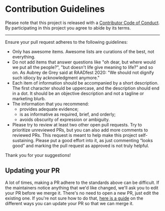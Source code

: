 # Contribution Guidelines

Please note that this project is released with a
[Contributor Code of Conduct](code-of-conduct.md). By participating in this
project you agree to abide by its terms.

---

Ensure your pull request adheres to the following guidelines:

- Only has awesome items. Awesome lists are curations of the best, not everything.
- Do not add items that answer questions like "oh dear, but where would we put all the people?", "but doesn't life give meaning to life?" and so on. As Aubrey de Grey said at RAADfest 2020: "We should not dignify such idiocy by acknowledgment anymore."
- Each item of information should be accompanied by a short description. The first character should be uppercase, and the description should end in a dot. It should be an objective description and not a tagline or marketing blurb.
- The information that you recommend:
  - provides adequate evidence;
  - is as informative as required, brief, and orderly;
  - avoids obscurity of expression or ambiguity.
- Please try to review at least two other open pull requests. Try to prioritize unreviewed PRs, but you can also add more comments to reviewed PRs. This request is meant to help make this project self-sustaining. Please put a good effort into it, as just commenting “looks good” and marking the pull request as approved is not truly helpful.

Thank you for your suggestions!


## Updating your PR

A lot of times, making a PR adhere to the standards above can be difficult.
If the maintainers notice anything that we'd like changed, we'll ask you to
edit your PR before we merge it. There's no need to open a new PR, just edit
the existing one. If you're not sure how to do that,
[here is a guide](https://github.com/RichardLitt/knowledge/blob/master/github/amending-a-commit-guide.md)
on the different ways you can update your PR so that we can merge it.
